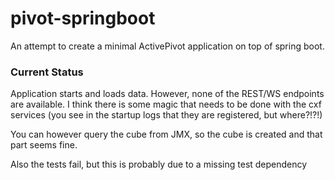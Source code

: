 # pivot-springboot

An attempt to create a minimal ActivePivot application on top of spring boot.

### Current Status
Application starts and loads data. However, none of the REST/WS endpoints are available.
I think there is some magic that needs to be done with the cxf services (you see in the startup logs that they are registered, but where?!?!)

You can however query the cube from JMX, so the cube is created and that part seems fine.

Also the tests fail, but this is probably due to a missing test dependency